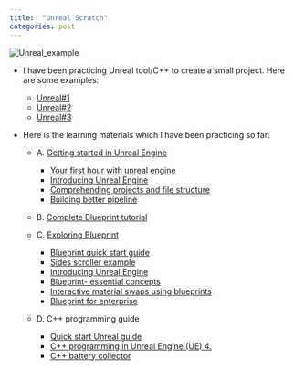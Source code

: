 ```yaml
---
title:  "Unreal Scratch"
categories: post
---
```

![Unreal_example](https://github.com/SeokLeeUS/seokleeus.github.io/raw/master/_images/Unreal_Scratch/ezgif.com-video-to-gif.gif)

   - I have been practicing Unreal tool/C++ to create a small project. Here are some examples:
   
     - [Unreal#1](https://youtu.be/3-c662M4TWY)
     - [Unreal#2](https://youtu.be/zoBNX6o2wbY)
     - [Unreal#3](https://youtu.be/nIy6PGpdt-8)


   - Here is the learning materials which I have been practicing so far:

     - A.	[Getting started in Unreal Engine](https://academy.unrealengine.com/home/learningPath/90588)
        - [Your first hour with unreal engine](https://academy.unrealengine.com/home/learningPath/90588)
        - [Introducing Unreal Engine](https://academy.unrealengine.com/course/2503277?r=False&ts=636958579671105152)
        - [Comprehending projects and file structure](https://academy.unrealengine.com/course/2436628?r=False&ts=636958582822738364)
        - [Building better pipeline](https://academy.unrealengine.com/course/2436634?ts=636970514858205330)

     - B.	[Complete Blueprint tutorial](https://www.youtube.com/playlist?list=PLZlv_N0_O1ga2b_ZaJoaR5dLHOFw4-MMl)
  
     - C.	[Exploring Blueprint](https://academy.unrealengine.com/home/LearningPath/90587?r=False&ts=636970516222015465)
        - [Blueprint quick start guide](https://docs.unrealengine.com/en-US/Engine/Blueprints/index.html)
        - [Sides scroller example](https://youtu.be/EGhp2U2rNpI)
        - [Introducing Unreal Engine](https://academy.unrealengine.com/course/2436620?r=False&ts=636958447020578542)
        - [Blueprint- essential concepts](https://academy.unrealengine.com/course/2436619?r=False&ts=636959506461944839)
        - [Interactive material swaps using blueprints](https://academy.unrealengine.com/course/2436526?r=False&ts=636959507795926492)
        - [Blueprint for enterprise ](https://academy.unrealengine.com/course/2436529?r=False&ts=636959507975802029)

     - D.	C++ programming guide
        - [Quick start Unreal guide](https://docs.unrealengine.com/en-US/Programming/QuickStart/index.html)
        - [C++ programming in Unreal Engine (UE) 4.](https://docs.unrealengine.com/en-US/Programming/Introduction/index.html)
        - [C++ battery collector](https://www.youtube.com/watch?v=mSRov77hNR4&list=PLZlv_N0_O1gYup-gvJtMsgJqnEB_dGiM4&index=1)
   
   
   

